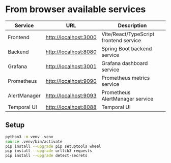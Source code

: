 
# From browser available services

| Service      | URL                                            | Description                            |
|--------------|------------------------------------------------|----------------------------------------|
| Frontend     | [http://localhost:3000](http://localhost:3000) | Vite/React/TypeScript frontend service |
| Backend      | [http://localhost:8080](http://localhost:8080) | Spring Boot backend service            |
| Grafana      | [http://localhost:3001](http://localhost:3001) | Grafana dashboard service              |
| Prometheus   | [http://localhost:9090](http://localhost:9090) | Prometheus metrics service             |
| AlertManager | [http://localhost:9093](http://localhost:9093) | Prometheus AlertManager service        |
| Temporal UI  | [http://localhost:8088](http://localhost:8088) | Temporal UI                            |

## Setup

```bash
python3 -m venv .venv
source .venv/bin/activate
pip install --upgrade pip setuptools wheel
pip install --upgrade urllib3 requests
pip install --upgrade detect-secrets
```
